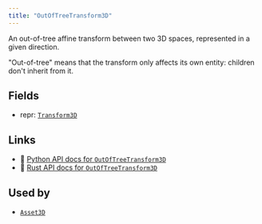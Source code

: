 ```yaml
---
title: "OutOfTreeTransform3D"
---
```


An out-of-tree affine transform between two 3D spaces, represented in a given direction.

"Out-of-tree" means that the transform only affects its own entity: children don't inherit from it.

## Fields

* repr: [`Transform3D`](../datatypes/transform3d.md)

## Links
 * 🐍 [Python API docs for `OutOfTreeTransform3D`](https://ref.rerun.io/docs/python/nightly/package/rerun/components/out_of_tree_transform3d/)
 * 🦀 [Rust API docs for `OutOfTreeTransform3D`](https://docs.rs/rerun/0.9.0-alpha.10/rerun/components/struct.OutOfTreeTransform3D.html)


## Used by

* [`Asset3D`](../archetypes/asset3d.md)
